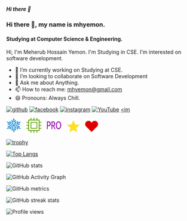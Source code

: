 ##### Hi there 👋
### Hi there 👋, my name is mhyemon.
#### Studying at Computer Science & Engineering.
Hi, I'm Meherub Hossain Yemon. I'm Studying in  CSE. I'm interested on software development. 



- 🔭 I’m currently working on Studying at CSE.  
- 👯 I’m looking to collaborate on Software Development 
- 💬 Ask me about Anything. 
- 📫 How to reach me: mhyemon@gmail.com 
- 😄 Pronouns: Always Chill. 


[<img src='https://cdn.jsdelivr.net/npm/simple-icons@3.0.1/icons/github.svg' alt='github' height='40'>](https://github.com/mhyemon95)  [<img src='https://cdn.jsdelivr.net/npm/simple-icons@3.0.1/icons/facebook.svg' alt='facebook' height='40'>](https://www.facebook.com/mhyemon95)  [<img src='https://cdn.jsdelivr.net/npm/simple-icons@3.0.1/icons/instagram.svg' alt='instagram' height='40'>](https://www.instagram.com/mh_yemon/)  [<img src='https://cdn.jsdelivr.net/npm/simple-icons@3.0.1/icons/youtube.svg' alt='YouTube' height='40'>](https://www.youtube.com/channel/MHYemon)  [<im](h5/share/usr/6697878360900781061.html?_d=dgfd0c43484jl0&language=en&sec_uid=MS4wLjABAAAA5NuplvZfc00-A69x9kAXvegjeMbgLxT4bheI9y3XaUahra-9ek2BgPpTX1g5W_vK&share_author_id=6697878360900781061&u_code=d6edm5351c6gk3&timestamp=1645290551&user_id=6697878360900781061&sec_user_id=MS4wLjABAAAA5NuplvZfc00-A69x9kAXvegjeMbgLxT4bheI9y3XaUahra-9ek2BgPpTX1g5W_vK&utm_source=copy&utm_campaign=client_share&utm_medium=android&share_iid=7058124151941367579&share_link_id=798a7bf8-54f6-47f2-8803-01ea2d548900&share_app_id=1233)  

<a href='https://archiveprogram.github.com/'><img src='https://raw.githubusercontent.com/acervenky/animated-github-badges/master/assets/acbadge.gif' width='40' height='40'></a> <a href='https://docs.github.com/en/developers'><img src='https://raw.githubusercontent.com/acervenky/animated-github-badges/master/assets/devbadge.gif' width='40' height='40'></a> <a href='https://github.com/pricing'><img src='https://raw.githubusercontent.com/acervenky/animated-github-badges/master/assets/pro.gif' width='40' height='40'></a> <a href='https://stars.github.com/'><img src='https://raw.githubusercontent.com/acervenky/animated-github-badges/master/assets/starbadge.gif' width='35' height='35'></a> <a href='https://docs.github.com/en/github/supporting-the-open-source-community-with-github-sponsors'><img src='https://raw.githubusercontent.com/acervenky/animated-github-badges/master/assets/sponsorbadge.gif' width='35' height='35'></a> 

[![trophy](https://github-profile-trophy.vercel.app/?username=mhyemon95)](https://github.com/ryo-ma/github-profile-trophy)

[![Top Langs](https://github-readme-stats.vercel.app/api/top-langs/?username=mhyemon95)](https://github.com/anuraghazra/github-readme-stats)

![GitHub stats](https://github-readme-stats.vercel.app/api?username=mhyemon95&show_icons=true&count_private=true)  

![GitHub Activity Graph](https://activity-graph.herokuapp.com/graph?username=mhyemon95)  

![GitHub metrics](https://metrics.lecoq.io/mhyemon95)  

![GitHub streak stats](https://github-readme-streak-stats.herokuapp.com/?user=mhyemon95)  

![Profile views](https://gpvc.arturio.dev/mhyemon95)  
